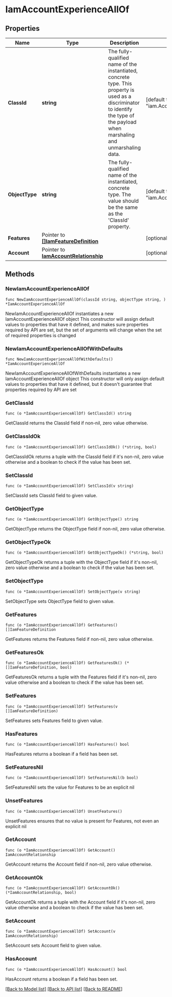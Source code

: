 # IamAccountExperienceAllOf

## Properties

Name | Type | Description | Notes
------------ | ------------- | ------------- | -------------
**ClassId** | **string** | The fully-qualified name of the instantiated, concrete type. This property is used as a discriminator to identify the type of the payload when marshaling and unmarshaling data. | [default to "iam.AccountExperience"]
**ObjectType** | **string** | The fully-qualified name of the instantiated, concrete type. The value should be the same as the &#39;ClassId&#39; property. | [default to "iam.AccountExperience"]
**Features** | Pointer to [**[]IamFeatureDefinition**](IamFeatureDefinition.md) |  | [optional] 
**Account** | Pointer to [**IamAccountRelationship**](iam.Account.Relationship.md) |  | [optional] 

## Methods

### NewIamAccountExperienceAllOf

`func NewIamAccountExperienceAllOf(classId string, objectType string, ) *IamAccountExperienceAllOf`

NewIamAccountExperienceAllOf instantiates a new IamAccountExperienceAllOf object
This constructor will assign default values to properties that have it defined,
and makes sure properties required by API are set, but the set of arguments
will change when the set of required properties is changed

### NewIamAccountExperienceAllOfWithDefaults

`func NewIamAccountExperienceAllOfWithDefaults() *IamAccountExperienceAllOf`

NewIamAccountExperienceAllOfWithDefaults instantiates a new IamAccountExperienceAllOf object
This constructor will only assign default values to properties that have it defined,
but it doesn't guarantee that properties required by API are set

### GetClassId

`func (o *IamAccountExperienceAllOf) GetClassId() string`

GetClassId returns the ClassId field if non-nil, zero value otherwise.

### GetClassIdOk

`func (o *IamAccountExperienceAllOf) GetClassIdOk() (*string, bool)`

GetClassIdOk returns a tuple with the ClassId field if it's non-nil, zero value otherwise
and a boolean to check if the value has been set.

### SetClassId

`func (o *IamAccountExperienceAllOf) SetClassId(v string)`

SetClassId sets ClassId field to given value.


### GetObjectType

`func (o *IamAccountExperienceAllOf) GetObjectType() string`

GetObjectType returns the ObjectType field if non-nil, zero value otherwise.

### GetObjectTypeOk

`func (o *IamAccountExperienceAllOf) GetObjectTypeOk() (*string, bool)`

GetObjectTypeOk returns a tuple with the ObjectType field if it's non-nil, zero value otherwise
and a boolean to check if the value has been set.

### SetObjectType

`func (o *IamAccountExperienceAllOf) SetObjectType(v string)`

SetObjectType sets ObjectType field to given value.


### GetFeatures

`func (o *IamAccountExperienceAllOf) GetFeatures() []IamFeatureDefinition`

GetFeatures returns the Features field if non-nil, zero value otherwise.

### GetFeaturesOk

`func (o *IamAccountExperienceAllOf) GetFeaturesOk() (*[]IamFeatureDefinition, bool)`

GetFeaturesOk returns a tuple with the Features field if it's non-nil, zero value otherwise
and a boolean to check if the value has been set.

### SetFeatures

`func (o *IamAccountExperienceAllOf) SetFeatures(v []IamFeatureDefinition)`

SetFeatures sets Features field to given value.

### HasFeatures

`func (o *IamAccountExperienceAllOf) HasFeatures() bool`

HasFeatures returns a boolean if a field has been set.

### SetFeaturesNil

`func (o *IamAccountExperienceAllOf) SetFeaturesNil(b bool)`

 SetFeaturesNil sets the value for Features to be an explicit nil

### UnsetFeatures
`func (o *IamAccountExperienceAllOf) UnsetFeatures()`

UnsetFeatures ensures that no value is present for Features, not even an explicit nil
### GetAccount

`func (o *IamAccountExperienceAllOf) GetAccount() IamAccountRelationship`

GetAccount returns the Account field if non-nil, zero value otherwise.

### GetAccountOk

`func (o *IamAccountExperienceAllOf) GetAccountOk() (*IamAccountRelationship, bool)`

GetAccountOk returns a tuple with the Account field if it's non-nil, zero value otherwise
and a boolean to check if the value has been set.

### SetAccount

`func (o *IamAccountExperienceAllOf) SetAccount(v IamAccountRelationship)`

SetAccount sets Account field to given value.

### HasAccount

`func (o *IamAccountExperienceAllOf) HasAccount() bool`

HasAccount returns a boolean if a field has been set.


[[Back to Model list]](../README.md#documentation-for-models) [[Back to API list]](../README.md#documentation-for-api-endpoints) [[Back to README]](../README.md)


